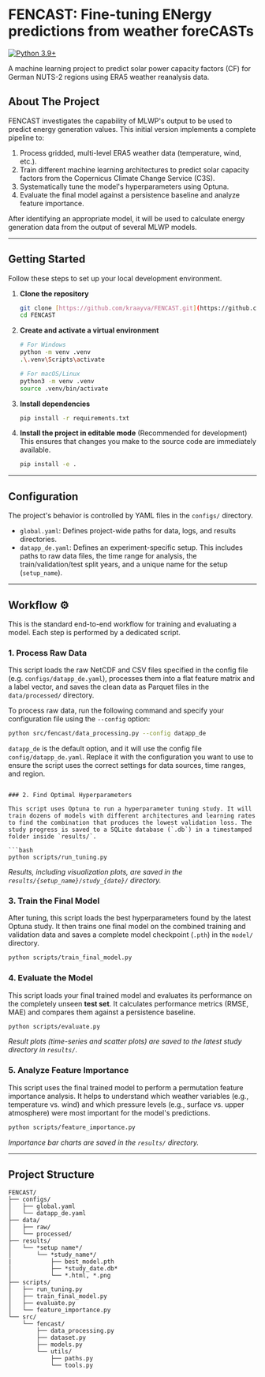 # FENCAST: Fine-tuning ENergy predictions from weather foreCASTs

[![Python 3.9+](https://img.shields.io/badge/python-3.9+-blue.svg)](https://www.python.org/downloads/)

A machine learning project to predict solar power capacity factors (CF) for German NUTS-2 regions using ERA5 weather reanalysis data.

## About The Project

FENCAST investigates the capability of MLWP's output to be used to predict energy generation values. This initial version implements a complete pipeline to:
1.  Process gridded, multi-level ERA5 weather data (temperature, wind, etc.).
2.  Train different machine learning architectures to predict solar capacity factors from the Copernicus Climate Change Service (C3S).
3.  Systematically tune the model's hyperparameters using Optuna.
4.  Evaluate the final model against a persistence baseline and analyze feature importance.

After identifying an appropriate model, it will be used to calculate energy generation data from the output of several MLWP models.

---
## Getting Started

Follow these steps to set up your local development environment.

1.  **Clone the repository**
    ```bash
    git clone [https://github.com/kraayva/FENCAST.git](https://github.com/kraayva/FENCAST.git)
    cd FENCAST
    ```

2.  **Create and activate a virtual environment**
    ```bash
    # For Windows
    python -m venv .venv
    .\.venv\Scripts\activate

    # For macOS/Linux
    python3 -m venv .venv
    source .venv/bin/activate
    ```

3.  **Install dependencies**
    ```bash
    pip install -r requirements.txt
    ```

4.  **Install the project in editable mode** (Recommended for development)
    This ensures that changes you make to the source code are immediately available.
    ```bash
    pip install -e .
    ```

---
## Configuration

The project's behavior is controlled by YAML files in the `configs/` directory.

* `global.yaml`: Defines project-wide paths for data, logs, and results directories.
* `datapp_de.yaml`: Defines an experiment-specific setup. This includes paths to raw data files, the time range for analysis, the train/validation/test split years, and a unique name for the setup (`setup_name`).

---
## Workflow ⚙️

This is the standard end-to-end workflow for training and evaluating a model. Each step is performed by a dedicated script.

### 1. Process Raw Data

This script loads the raw NetCDF and CSV files specified in the config file (e.g. `configs/datapp_de.yaml`), processes them into a flat feature matrix and a label vector, and saves the clean data as Parquet files in the `data/processed/` directory.

To process raw data, run the following command and specify your configuration file using the `--config` option:

```bash
python src/fencast/data_processing.py --config datapp_de
```

`datapp_de` is the default option, and it will use the config file `config/datapp_de.yaml`. Replace it with the configuration you want to use to ensure the script uses the correct settings for data sources, time ranges, and region.
```

### 2. Find Optimal Hyperparameters

This script uses Optuna to run a hyperparameter tuning study. It will train dozens of models with different architectures and learning rates to find the combination that produces the lowest validation loss. The study progress is saved to a SQLite database (`.db`) in a timestamped folder inside `results/`.

```bash
python scripts/run_tuning.py
```
*Results, including visualization plots, are saved in the `results/{setup_name}/study_{date}/` directory.*

### 3. Train the Final Model

After tuning, this script loads the best hyperparameters found by the latest Optuna study. It then trains one final model on the combined training and validation data and saves a complete model checkpoint (`.pth`) in the `model/` directory.

```bash
python scripts/train_final_model.py
```

### 4. Evaluate the Model

This script loads your final trained model and evaluates its performance on the completely unseen **test set**. It calculates performance metrics (RMSE, MAE) and compares them against a persistence baseline.

```bash
python scripts/evaluate.py
```
*Result plots (time-series and scatter plots) are saved to the latest study directory in `results/`.*

### 5. Analyze Feature Importance

This script uses the final trained model to perform a permutation feature importance analysis. It helps to understand which weather variables (e.g., temperature vs. wind) and which pressure levels (e.g., surface vs. upper atmosphere) were most important for the model's predictions.

```bash
python scripts/feature_importance.py
```
*Importance bar charts are saved in the `results/` directory.*

---
## Project Structure

```
FENCAST/
├── configs/
│   ├── global.yaml
│   └── datapp_de.yaml
├── data/
│   ├── raw/
│   └── processed/
├── results/
│   └── *setup name*/
│       └── *study_name*/
|           ├── best_model.pth
│           ├── *study_date.db*
│           └── *.html, *.png
├── scripts/
│   ├── run_tuning.py
│   ├── train_final_model.py
│   ├── evaluate.py
│   └── feature_importance.py
└── src/
    └── fencast/
        ├── data_processing.py
        ├── dataset.py
        ├── models.py
        └── utils/
            ├── paths.py
            └── tools.py
```